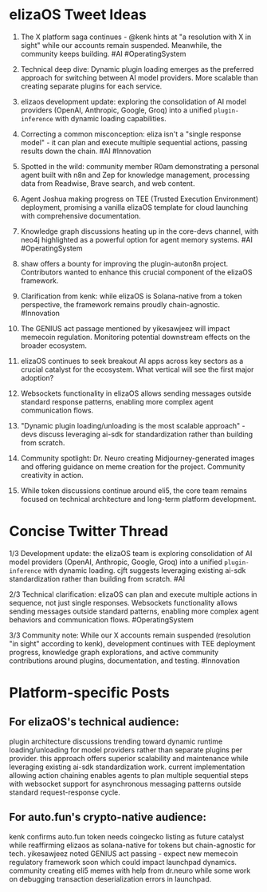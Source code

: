 # elizaOS Tweet Ideas

1. The X platform saga continues - @kenk hints at "a resolution with X in sight" while our accounts remain suspended. Meanwhile, the community keeps building. #AI #OperatingSystem

2. Technical deep dive: Dynamic plugin loading emerges as the preferred approach for switching between AI model providers. More scalable than creating separate plugins for each service.

3. elizaos development update: exploring the consolidation of AI model providers (OpenAI, Anthropic, Google, Groq) into a unified `plugin-inference` with dynamic loading capabilities.

4. Correcting a common misconception: eliza isn't a "single response model" - it can plan and execute multiple sequential actions, passing results down the chain. #AI #Innovation

5. Spotted in the wild: community member R0am demonstrating a personal agent built with n8n and Zep for knowledge management, processing data from Readwise, Brave search, and web content.

6. Agent Joshua making progress on TEE (Trusted Execution Environment) deployment, promising a vanilla elizaOS template for cloud launching with comprehensive documentation.

7. Knowledge graph discussions heating up in the core-devs channel, with neo4j highlighted as a powerful option for agent memory systems. #AI #OperatingSystem

8. shaw offers a bounty for improving the plugin-auton8n project. Contributors wanted to enhance this crucial component of the elizaOS framework.

9. Clarification from kenk: while elizaOS is Solana-native from a token perspective, the framework remains proudly chain-agnostic. #Innovation

10. The GENIUS act passage mentioned by yikesawjeez will impact memecoin regulation. Monitoring potential downstream effects on the broader ecosystem.

11. elizaOS continues to seek breakout AI apps across key sectors as a crucial catalyst for the ecosystem. What vertical will see the first major adoption?

12. Websockets functionality in elizaOS allows sending messages outside standard response patterns, enabling more complex agent communication flows.

13. "Dynamic plugin loading/unloading is the most scalable approach" - devs discuss leveraging ai-sdk for standardization rather than building from scratch.

14. Community spotlight: Dr. Neuro creating Midjourney-generated images and offering guidance on meme creation for the project. Community creativity in action.

15. While token discussions continue around eli5, the core team remains focused on technical architecture and long-term platform development.

# Concise Twitter Thread

1/3 Development update: the elizaOS team is exploring consolidation of AI model providers (OpenAI, Anthropic, Google, Groq) into a unified `plugin-inference` with dynamic loading. cjft suggests leveraging existing ai-sdk standardization rather than building from scratch. #AI

2/3 Technical clarification: elizaOS can plan and execute multiple actions in sequence, not just single responses. Websockets functionality allows sending messages outside standard patterns, enabling more complex agent behaviors and communication flows. #OperatingSystem

3/3 Community note: While our X accounts remain suspended (resolution "in sight" according to kenk), development continues with TEE deployment progress, knowledge graph explorations, and active community contributions around plugins, documentation, and testing. #Innovation

# Platform-specific Posts

## For elizaOS's technical audience:
plugin architecture discussions trending toward dynamic runtime loading/unloading for model providers rather than separate plugins per provider. this approach offers superior scalability and maintenance while leveraging existing ai-sdk standardization work. current implementation allowing action chaining enables agents to plan multiple sequential steps with websocket support for asynchronous messaging patterns outside standard request-response cycle.

## For auto.fun's crypto-native audience:
kenk confirms auto.fun token needs coingecko listing as future catalyst while reaffirming elizaos as solana-native for tokens but chain-agnostic for tech. yikesawjeez noted GENIUS act passing - expect new memecoin regulatory framework soon which could impact launchpad dynamics. community creating eli5 memes with help from dr.neuro while some work on debugging transaction deserialization errors in launchpad.